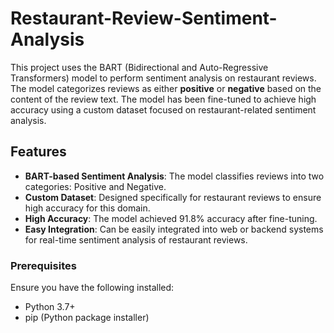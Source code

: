 # Restaurant-Review-Sentiment-Analysis

This project uses the BART (Bidirectional and Auto-Regressive Transformers) model to perform sentiment analysis on restaurant reviews. The model categorizes reviews as either **positive** or **negative** based on the content of the review text. The model has been fine-tuned to achieve high accuracy using a custom dataset focused on restaurant-related sentiment analysis.

## Features

- **BART-based Sentiment Analysis**: The model classifies reviews into two categories: Positive and Negative.
- **Custom Dataset**: Designed specifically for restaurant reviews to ensure high accuracy for this domain.
- **High Accuracy**: The model achieved 91.8% accuracy after fine-tuning.
- **Easy Integration**: Can be easily integrated into web or backend systems for real-time sentiment analysis of restaurant reviews.

### Prerequisites

Ensure you have the following installed:

- Python 3.7+
- pip (Python package installer)
